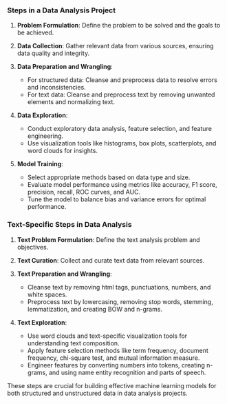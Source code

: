### Steps in a Data Analysis Project

1. **Problem Formulation**: Define the problem to be solved and the goals to be achieved.
   
2. **Data Collection**: Gather relevant data from various sources, ensuring data quality and integrity.
   
3. **Data Preparation and Wrangling**:
   - For structured data: Cleanse and preprocess data to resolve errors and inconsistencies.
   - For text data: Cleanse and preprocess text by removing unwanted elements and normalizing text.
   
4. **Data Exploration**:
   - Conduct exploratory data analysis, feature selection, and feature engineering.
   - Use visualization tools like histograms, box plots, scatterplots, and word clouds for insights.
   
5. **Model Training**:
   - Select appropriate methods based on data type and size.
   - Evaluate model performance using metrics like accuracy, F1 score, precision, recall, ROC curves, and AUC.
   - Tune the model to balance bias and variance errors for optimal performance.

### Text-Specific Steps in Data Analysis

1. **Text Problem Formulation**: Define the text analysis problem and objectives.
   
2. **Text Curation**: Collect and curate text data from relevant sources.
   
3. **Text Preparation and Wrangling**:
   - Cleanse text by removing html tags, punctuations, numbers, and white spaces.
   - Preprocess text by lowercasing, removing stop words, stemming, lemmatization, and creating BOW and n-grams.
   
4. **Text Exploration**:
   - Use word clouds and text-specific visualization tools for understanding text composition.
   - Apply feature selection methods like term frequency, document frequency, chi-square test, and mutual information measure.
   - Engineer features by converting numbers into tokens, creating n-grams, and using name entity recognition and parts of speech.

These steps are crucial for building effective machine learning models for both structured and unstructured data in data analysis projects.